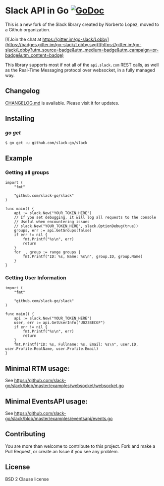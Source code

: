 Slack API in Go [![GoDoc](https://godoc.org/github.com/slack-go/slack?status.svg)](https://godoc.org/github.com/slack-go/slack) <!-- [![Build Status](https://travis-ci.org/slack-go/slack.svg)](https://travis-ci.org/slack-go/slack) -->
===============
This is a new fork of the Slack library created by Norberto Lopez, moved to a Github organization.

[![Join the chat at https://gitter.im/go-slack/Lobby](https://badges.gitter.im/go-slack/Lobby.svg)](https://gitter.im/go-slack/Lobby?utm_source=badge&utm_medium=badge&utm_campaign=pr-badge&utm_content=badge)

This library supports most if not all of the `api.slack.com` REST
calls, as well as the Real-Time Messaging protocol over websocket, in
a fully managed way.




## Changelog

[CHANGELOG.md](https://github.com/slack-go/slack/blob/master/CHANGELOG.md) is available. Please visit it for updates.

## Installing

### *go get*

    $ go get -u github.com/slack-go/slack

## Example

### Getting all groups

```golang
import (
	"fmt"

	"github.com/slack-go/slack"
)

func main() {
	api := slack.New("YOUR_TOKEN_HERE")
	// If you set debugging, it will log all requests to the console
	// Useful when encountering issues
	// slack.New("YOUR_TOKEN_HERE", slack.OptionDebug(true))
	groups, err := api.GetGroups(false)
	if err != nil {
		fmt.Printf("%s\n", err)
		return
	}
	for _, group := range groups {
		fmt.Printf("ID: %s, Name: %s\n", group.ID, group.Name)
	}
}
```

### Getting User Information

```golang
import (
    "fmt"

    "github.com/slack-go/slack"
)

func main() {
    api := slack.New("YOUR_TOKEN_HERE")
    user, err := api.GetUserInfo("U023BECGF")
    if err != nil {
	    fmt.Printf("%s\n", err)
	    return
    }
    fmt.Printf("ID: %s, Fullname: %s, Email: %s\n", user.ID, user.Profile.RealName, user.Profile.Email)
}
```

## Minimal RTM usage:

See https://github.com/slack-go/slack/blob/master/examples/websocket/websocket.go


## Minimal EventsAPI usage:

See https://github.com/slack-go/slack/blob/master/examples/eventsapi/events.go


## Contributing

You are more than welcome to contribute to this project.  Fork and
make a Pull Request, or create an Issue if you see any problem.

## License

BSD 2 Clause license
